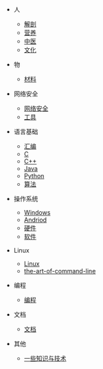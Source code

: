 * 人
    * [解剖](/Subject/Myology)
    * [营养](/Subject/Nutrition)
    * [中医](/Subject/中医)
    * [文化](/Subject/文化)

* 物
    * [材料](/Object/Material)

* 网络安全
    * [网络安全](/CS/Cybersec/Cybersec)
    * [工具](/CS/Cybersec/Tools)

* 语言基础
    * [汇编](/CS/Language/Assembly)
    * [C](/CS/Language/C)
    * [C++](/CS/Language/C++)
    * [Java](/CS/Language/Java)
    * [Python](/CS/Language/Python)
    * [算法](/CS/Language/Algorithm)

* 操作系统
    * [Windows](/CS/OS/Windows)
    * [Andriod](/CS/OS/Andriod)
    * [硬件](/CS/OS/Hardware)
    * [软件](/CS/OS/Software)
    
* Linux
    * [Linux](/CS/OS/Linux)
    * [the-art-of-command-line](/CS/OS/the-art-of-command-line)

* 编程
    * [编程](/CS/Program/Prog)

* 文档
    * [文档](/CS/Document/Document)

* 其他
    * [一些知识与技术](/other.md)
